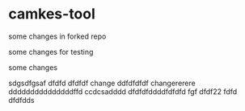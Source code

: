 # camkes-tool

some changes in forked repo

some changes for testing

some changes

sdgsdfgsaf
dfdfd
dfdfdf
change
ddfdfdfdf
changererere
dddddddddddddddffd
ccdcsadddd
dfdfdfddddfdfdfd
fgf
dfdf22
fdfd
dfdfdds

